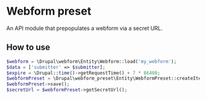 # Webform preset

An API module that prepopulates a webform via a secret URL.

## How to use

```php
$webform = \Drupal\webform\Entity\Webform::load('my_webform');
$data = ['submitter' => $submitter];
$expire = \Drupal::time()->getRequestTime() + 7 * 86400;
$webformPreset = \Drupal\webform_preset\Entity\WebformPreset::createItem($webform, $data, $expire);
$webformPreset->save();
$secretUrl = $webformPreset->getSecretUrl();
```
